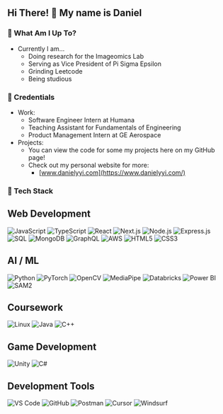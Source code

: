 ## Hi There! 👋 My name is Daniel

### 📍 What Am I Up To?
- Currently I am...
  - Doing research for the Imageomics Lab
  - Serving as Vice President of Pi Sigma Epsilon
  - Grinding Leetcode
  - Being studious

### 💼 Credentials
- Work:
  - Software Engineer Intern at Humana
  - Teaching Assistant for Fundamentals of Engineering
  - Product Management Intern at GE Aerospace
- Projects:
  - You can view the code for some my projects here on my GitHub page!
  - Check out my personal website for more:
    - [www.danielyyi.com](https://www.danielyyi.com/)
   
### 🧰 Tech Stack
## Web Development
![JavaScript](https://img.shields.io/badge/-JavaScript-23555f?style=for-the-badge&logo=javascript&logoColor=white)
![TypeScript](https://img.shields.io/badge/-TypeScript-3178C6?style=for-the-badge&logo=typescript&logoColor=white)
![React](https://img.shields.io/badge/-React-316c5e?style=for-the-badge&logo=react&logoColor=white)
![Next.js](https://img.shields.io/badge/-Next.js-000000?style=for-the-badge&logo=next.js&logoColor=white) 
![Node.js](https://img.shields.io/badge/-Node.js-3c7f5d?style=for-the-badge&logo=node.js&logoColor=white) 
![Express.js](https://img.shields.io/badge/-Express.js-000000?style=for-the-badge&logo=express&logoColor=white) 
![SQL](https://img.shields.io/badge/-SQL-003B57?style=for-the-badge&logo=postgresql&logoColor=white)
![MongoDB](https://img.shields.io/badge/-MongoDB-4a935c?style=for-the-badge&logo=mongodb&logoColor=white) 
![GraphQL](https://img.shields.io/badge/-GraphQL-52985b?style=for-the-badge&logo=graphql&logoColor=white) 
![AWS](https://img.shields.io/badge/-AWS-232F3E?style=for-the-badge&logo=amazon-aws&logoColor=white) 
![HTML5](https://img.shields.io/badge/-HTML5-E34F26?style=for-the-badge&logo=html5&logoColor=white) 
![CSS3](https://img.shields.io/badge/-CSS3-1572B6?style=for-the-badge&logo=css3&logoColor=white) 

## AI / ML
![Python](https://img.shields.io/badge/-Python-285f65?style=for-the-badge&logo=python&logoColor=white)
![PyTorch](https://img.shields.io/badge/-PyTorch-EE4C2C?style=for-the-badge&logo=pytorch&logoColor=white) 
![OpenCV](https://img.shields.io/badge/-OpenCV-5C3EE8?style=for-the-badge&logo=opencv&logoColor=white) 
![MediaPipe](https://img.shields.io/badge/-MediaPipe-cdd148?style=for-the-badge&logo=mediapipe&logoColor=black) 
![Databricks](https://img.shields.io/badge/-Databricks-FF3621?style=for-the-badge&logo=databricks&logoColor=white) 
![Power BI](https://img.shields.io/badge/-Power%20BI-F2C811?style=for-the-badge&logo=power-bi&logoColor=black) 
![SAM2](https://img.shields.io/badge/-SAM2-4B9CD3?style=for-the-badge&logo=meta&logoColor=white)

## Coursework
![Linux](https://img.shields.io/badge/-Linux-FCC624?style=for-the-badge&logo=linux&logoColor=black) 
![Java](https://img.shields.io/badge/-Java-E34F26?style=for-the-badge&logo=java&logoColor=white)
![C++](https://img.shields.io/badge/-C++-00599C?style=for-the-badge&logo=c%2B%2B&logoColor=white) 

## Game Development
![Unity](https://img.shields.io/badge/-Unity-555555?style=for-the-badge&logo=unity&logoColor=white) 
![C#](https://img.shields.io/badge/-C%23-239120?style=for-the-badge&logo=c-sharp&logoColor=white)

## Development Tools
![VS Code](https://img.shields.io/badge/-VS%20Code-007ACC?style=for-the-badge&logo=visual-studio-code&logoColor=white)
![GitHub](https://img.shields.io/badge/-GitHub-181717?style=for-the-badge&logo=github&logoColor=white) 
![Postman](https://img.shields.io/badge/-Postman-FF6C37?style=for-the-badge&logo=postman&logoColor=white) 
![Cursor](https://img.shields.io/badge/-Cursor-0A84FF?style=for-the-badge&logo=cursor&logoColor=white) 
![Windsurf](https://img.shields.io/badge/-Windsurf-4B9CD3?style=for-the-badge&logo=wind&logoColor=white)
